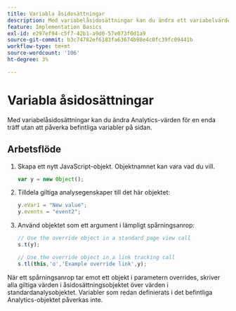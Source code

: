 ```yaml
---
title: Variabla åsidosättningar
description: Med variabelåsidosättningar kan du ändra ett variabelvärde för ett enskilt spår eller spårlänksanrop.
feature: Implementation Basics
exl-id: e297ef94-c5f7-42b1-a9d0-57e073f0d1a9
source-git-commit: b3c74782ef6183fa63674b98e4c0fc39fc09441b
workflow-type: tm+mt
source-wordcount: '106'
ht-degree: 3%

---
```


# Variabla åsidosättningar

Med variabelåsidosättningar kan du ändra Analytics-värden för en enda träff utan att påverka befintliga variabler på sidan.

## Arbetsflöde

1. Skapa ett nytt JavaScript-objekt. Objektnamnet kan vara vad du vill.

   ```js
   var y = new Object();
   ```

2. Tilldela giltiga analysegenskaper till det här objektet:

   ```js
   y.eVar1 = "New value";
   y.events = "event2";
   ```

3. Använd objektet som ett argument i lämpligt spårningsanrop:

   ```js
   // Use the override object in a standard page view call
   s.t(y);
   
   // Use the override object in a link tracking call
   s.tl(this,'o','Example override link',y);
   ```

När ett spårningsanrop tar emot ett objekt i parametern overrides, skriver alla giltiga värden i åsidosättningsobjektet över värden i standardanalysobjektet. Variabler som redan definierats i det befintliga Analytics-objektet påverkas inte.

